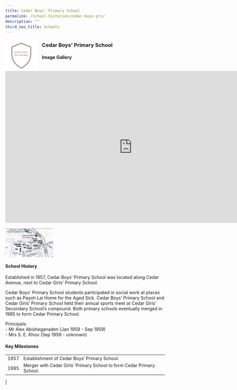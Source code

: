 ```yaml
---
title: Cedar Boys' Primary School
permalink: /school-histories/cedar-boys-pri/
description: ""
third_nav_title: Schools
---
```

<img align="left" style="width:20%;margin-right:15px;" src="/images/cedarboyspri1.png">

### **Cedar Boys' Primary School**


#### **Image Gallery**
<iframe src="https://docs.google.com/presentation/d/e/2PACX-1vRhajRuSmoN0WPcOfyRKNraK_iJ8iI6NctW71iJcXwq1sIRZvQ8j_h0aH1ZP9Gq2yfD7GD2Y6r8Zi-9/embed?start=false&amp;loop=true&amp;delayms=5000" frameborder="0" width="800" height="479" allowfullscreen="true"></iframe>

<p><a href="/images/cedarboyspri2.jpg">  
<img align="left" style="width:30%;margin-right:15px;" src="/images/cedarboyspri2.jpg">
</a></p>

<br clear="left">

#### **School History**
Established in 1957, Cedar Boys’ Primary School was located along Cedar Avenue, next to Cedar Girls’ Primary School.  
  
Cedar Boys' Primary School students participated in social work at places such as Payoh Lai Home for the Aged Sick. Cedar Boys’ Primary School and Cedar Girls’ Primary School held their annual sports meet at Cedar Girls’ Secondary School’s compound. Both primary schools eventually merged in 1985 to form Cedar Primary School.  
  
Principals:<br>
\- Mr Alex Abisheganaden (Jan 1959 - Sep 1959)<br>
\- Mrs S. E. Khoo (Sep 1959 - unknown)

#### **Key Milestones**

|  |  |
|:---:|---|
| 1957 | Establishment of Cedar Boys’ Primary School. |
| 1985 | Merger with Cedar Girls’ Primary School to form Cedar Primary School. |
|
